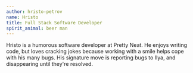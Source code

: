 ```yaml
---
author: hristo-petrov
name: Hristo
title: Full Stack Software Developer
spirit_animal: beer man
---
```


Hristo is a humorous software developer at Pretty Neat. He enjoys writing code, but loves cracking jokes because working with a smile helps cope with his many bugs. His signature move is reporting bugs to Ilya, and disappearing until they're resolved.
